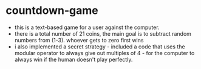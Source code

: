 # countdown-game
- this is a text-based game for a user against the computer.
- there is a total  number of 21 coins, the main goal is to subtract random numbers from (1-3). whoever gets to zero first wins
- i also implemented a secret strategy - included a code that uses the modular operator to always give out multiples of 4 - for the computer to always win if the human doesn't play perfectly.
